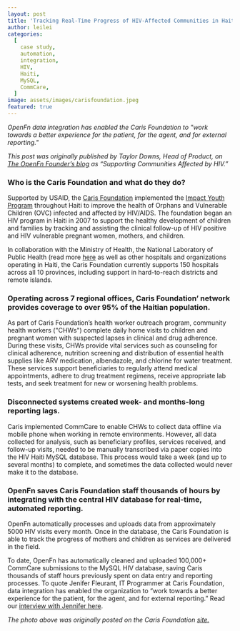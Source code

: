 ```yaml
---
layout: post
title: 'Tracking Real-Time Progress of HIV-Affected Communities in Haiti'
author: leilei
categories:
  [
    case study,
    automation,
    integration,
    HIV,
    Haiti,
    MySQL,
    CommCare,
  ]
image: assets/images/carisfoundation.jpeg
featured: true
---
```


_OpenFn data integration has enabled the Caris Foundation to "work towards a better experience for the patient, for the agent, and for external reporting."_

_This post was originally published by Taylor Downs, Head of Product, on [The OpenFn Founder’s blog](https://medium.com/@taylordowns2000/supporting-communities-affected-by-hiv-98eede455050) as “Supporting Communities Affected by HIV.”_

### Who is the Caris Foundation and what do they do?

Supported by USAID, the [Caris Foundation](http://www.carisfoundation.org/) implemented the [Impact Youth Program](http://www.carisfoundation.org/pediatric-hiv) throughout Haiti to improve the health of Orphans and Vulnerable Children (OVC) infected and affected by HIV/AIDS. The foundation began an HIV program in Haiti in 2007 to support the healthy development of children and families by tracking and assisting the clinical follow-up of HIV positive and HIV vulnerable pregnant women, mothers, and children.

In collaboration with the Ministry of Health, the National Laboratory of Public Health (read more [here](https://www.fondation-merieux.org/en/news/the-ministry-of-public-health-and-population-launches-haitis-first-national-laboratory-policy/) as well as other hospitals and organizations operating in Haiti, the Caris Foundation currently supports 150 hospitals across all 10 provinces, including support in hard-to-reach districts and remote islands. 

### Operating across 7 regional offices, Caris Foundation’ network provides coverage to over 95% of the Haitian population. 

As part of Caris Foundation’s health worker outreach program, community health workers ("CHWs") complete daily home visits to children and pregnant women with suspected lapses in clinical and drug adherence. During these visits, CHWs provide vital services such as counseling for clinical adherence, nutrition screening and distribution of essential health supplies like ARV medication, albendazole, and chlorine for water treatment.  These services support beneficiaries to regularly attend medical appointments, adhere to drug treatment regimens, receive appropriate lab tests, and seek treatment for new or worsening health problems.

### Disconnected systems created week- and months-long reporting lags. 

Caris implemented CommCare to enable CHWs to collect data offline via mobile phone when working in remote environments. However, all data collected for analysis, such as beneficiary profiles, services received, and follow-up visits, needed to be manually transcribed via paper copies into the HIV Haiti MySQL database. This process would take a week (and up to several months) to complete, and sometimes the data collected would  never make it to the database.

### OpenFn saves Caris Foundation staff thousands of hours by integrating with the central HIV database for real-time, automated reporting. 

OpenFn automatically processes and uploads data from approximately 5000 HIV visits every month. Once in the database, the Caris Foundation is able to track the progress of mothers and children as services are delivered in the field.

To date, OpenFn has automatically cleaned and uploaded 100,000+ CommCare submissions to the MySQL HIV database, saving Caris thousands of staff hours previously spent on data entry and reporting processes. To quote Jenifer Fleurant, IT Programmer at Caris Foundation, data integration has enabled the organization to “work towards a better experience for the patient, for the agent, and for external reporting.” Read our [interview with Jennifer here](https://medium.com/@taylordowns2000/system-champions-caris-foundations-jenifer-fleurant-af4a4496d1d2). 

_The photo above was originally posted on the Caris Foundation [site.](
http://www.carisfoundation.org/pediatric-hiv)_



